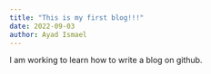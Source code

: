 ```yaml
---
title: "This is my first blog!!!"
date: 2022-09-03
author: Ayad Ismael
---
```


I am working to learn how to write a blog on github. 
